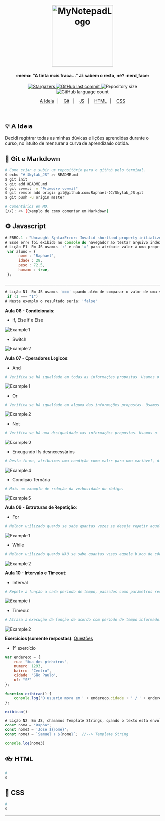 <h1 align="center">
    <img alt="MyNotepadLogo" title="#MyNotepad" src=".github/mynotepad.svg" width="200px" />
</h1>

<h4 align="center"> 
  :memo: "A tinta mais fraca..." Já sabem o resto, né? :nerd_face:
</h4>

<p align="center">
    <a href="https://github.com/Raphael-GC/Skylab_JS/stargazers">
        <img alt="Stargazers" src="https://img.shields.io/github/stars/Raphael-GC/Skylab_JS?style=social">
    </a>
    <a href="https://github.com/Raphael-GC/Skylab_JS/commits/master">
        <img alt="GitHub last commit" src="https://img.shields.io/github/last-commit/Raphael-GC/Skylab_JS">
    </a>
    <img alt="Repository size" src="https://img.shields.io/github/repo-size/Raphael-GC/Skylab_JS">
    <img alt="GitHub language count" src="https://img.shields.io/github/languages/count/Raphael-GC/Skylab_JS?color=%27072009">
</p>

<p align="center">
  <a href="#bulb-a-ideia">A Ideia</a>&nbsp;&nbsp;&nbsp;|&nbsp;&nbsp;&nbsp;
  <a href="#ballon-git">Git</a>&nbsp;&nbsp;&nbsp;|&nbsp;&nbsp;&nbsp;
  <a href="#gear-javascript">JS</a>&nbsp;&nbsp;&nbsp;|&nbsp;&nbsp;&nbsp;
  <a href="#eyeglasses-html">HTML</a>&nbsp;&nbsp;&nbsp;|&nbsp;&nbsp;&nbsp;
  <a href="#art-css">CSS</a>
</p>

<br>

## :bulb: A Ideia

Decidi registrar todas as minhas dúvidas e lições aprendidas durante o curso, no intuito de mensurar a curva de aprendizado obtida.

## :balloon: Git e Markdown

```bash
# Como criar e subir um repositório para o github pelo terminal.
$ echo "# Skylab_JS" >> README.md
$ git init
$ git add README.md
$ git commit -m "Primeiro commit"
$ git remote add origin git@github.com:Raphael-GC/Skylab_JS.git
$ git push -u origin master
```
```bash
# Comentários em MD.
[//]: <> (Exemplo de como comentar em Markdown)
```


## :gear: Javascript

```javascript
# ERRO.1 : "Uncaught SyntaxError: Invalid shorthand property initializer"
# Esse erro foi exibido no console do navegador ao testar arquivo index.html 
# Lição E1: Em JS usamos ':' e não '=' para atribuir valor à uma propriedade de objeto; e finalizamos a linha com ',' ao #invés de  ';' 
 var aluno = {
      nome : 'Raphael',
      idade : 28,
      peso : 72.5,
      humano : true,
 };

_______________________________________________________________________________________________________________________________________

# Lição N1: Em JS usamos '===' quando além de comparar o valor de uma variável, compararmos o tipo.
 if (1 === "1")
# Neste exemplo o resultado seria: 'false' 
```
**Aula 06 - Condicionais**:

- If, Else If e Else

![Example 1](.github/examples/Aula.06_if_else-if_else.png)


- Switch

![Example 2](.github/examples/Aula.06_switch.png)

**Aula 07 - Operadores Lógicos**:

- And
```sh
# Verifica se há igualdade em todas as informações propostas. Usamos o '&&' para representá-lo.
```
![Example 1](.github/examples/Aula.07_and.png)

- Or
```sh
# Verifica se há igualdade em alguma das informações propostas. Usamos o '||' para representá-lo.
```
![Example 2](.github/examples/Aula.07_or.png)

- Not
```sh
# Verifica se há uma desigualdade nas informações propostas. Usamos o '!==' para representá-lo.
```
![Example 3](.github/examples/Aula.07_not.png)

- Enxugando Ifs desnecessários
```sh
# Desta forma, atribuimos uma condição como valor para uma variável, diminuindo a verbosidade do código.
```
![Example 4](.github/examples/Aula.07_enxugando_ifs.png)

- Condição Ternária
```sh
# Mais um exemplo de redução da verbosidade do código.
```
![Example 5](.github/examples/Aula.08_condicao_ternaria.png)

**Aula 09 - Estruturas de Repetição**:

- For
```sh
# Melhor utilizado quando se sabe quantas vezes se deseja repetir aquele bloco de código.
```
![Example 1](.github/examples/Aula.09_for.png)

- While
```sh
# Melhor utilizado quando NÃO se sabe quantas vezes aquele bloco de código irá se repetir.
```
![Example 2](.github/examples/Aula.09_while.png)

**Aula 10 - Intervalo e Timeout**:

- Interval
```sh
# Repete a função a cada período de tempo, passados como parâmetros respectivamente.
```
![Example 1](.github/examples/Aula.10_interval.png)

- Timeout
```sh
# Atrasa a execução da função de acordo com período de tempo informado.
```
![Example 2](.github/examples/Aula.10_timeout.png)

**Exercícios (somente respostas)**: [Questões](.github/examples/Exercícios.pdf)

- 1º exercício
```javascript
var endereco = {
    rua: "Rua dos pinheiros",
    numero: 1293,
    bairro: "Centro",
    cidade: "São Paulo",
    uf: "SP"
};
            
function exibicao() {
    console.log('O usuário mora em ' + endereco.cidade + ' / ' + endereco.uf + ', no bairro ' + endereco.bairro + ', na rua ' + '"' + endereco.rua + '" ' + 'com o n° ' + endereco.numero + '.');
};

exibicao();
```

```javascript
# Lição N2: Em JS, chamamos Template Strings, quando o texto esta envolvido por acentos graves, ao inves de aspas simples ou duplas. Se distingue das demais por permitir a inclusao de variaveis dentro de seu escopo.
const nome = "Rapha";
const nome2 = 'Jose ${nome}';
const nome3 = `Samuel e ${nome}`;  //--> Template String

console.log(nome3)
```

## :eyeglasses: HTML

```bash
# 
$
```

## :art: CSS

```bash
# 
$
```
---
